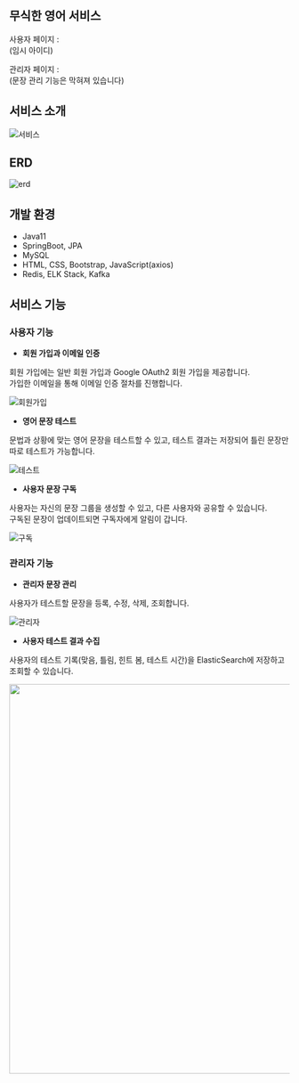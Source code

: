 
## 무식한 영어 서비스
사용자 페이지 :   
(임시 아이디)

관리자 페이지 :   
(문장 관리 기능은 막혀져 있습니다)
## 서비스 소개
![서비스](https://github.com/dae0hwang/Food_Ordering_Service/assets/103154389/a06b047c-0c0f-4d78-86dc-a7acf3775a2f)

## ERD
![erd](https://github.com/dae0hwang/Food_Ordering_Service/assets/103154389/72a8ab87-ccfe-44de-8dbe-0be2b920bb9c)
## 개발 환경
- Java11
- SpringBoot, JPA
- MySQL
- HTML, CSS, Bootstrap, JavaScript(axios)
- Redis, ELK Stack, Kafka

## 서비스 기능
### 사용자 기능
- **회원 가입과 이메일 인증**

회원 가입에는 일반 회원 가입과 Google OAuth2 회원 가입을 제공합니다.  
가입한 이메일을 통해 이메일 인증 절차를 진행합니다.

![회원가입](https://github.com/dae0hwang/Food_Ordering_Service/assets/103154389/5a61f608-9369-4270-8c8f-aba5a00abf8a)

- **영어 문장 테스트**

문법과 상황에 맞는 영어 문장을 테스트할 수 있고, 테스트 결과는 저장되어 틀린 문장만 따로 테스트가 가능합니다.


![테스트](https://github.com/dae0hwang/Food_Ordering_Service/assets/103154389/2e88c401-8b9d-45dc-bca9-8a21fbd4fccc)

- **사용자 문장 구독**

사용자는 자신의 문장 그룹을 생성할 수 있고, 다른 사용자와 공유할 수 있습니다.  
구독된 문장이 업데이트되면 구독자에게 알림이 갑니다.

![구독](https://github.com/dae0hwang/Food_Ordering_Service/assets/103154389/64a1933e-6143-45b4-818c-f8fdf5eec4c0)


### 관리자 기능
- **관리자 문장 관리**

사용자가 테스트할 문장을 등록, 수정, 삭제, 조회합니다.

![관리자](https://github.com/dae0hwang/Food_Ordering_Service/assets/103154389/cbe6340a-0418-4270-8659-f25bf7fb22d5)

- **사용자 테스트 결과 수집**

사용자의 테스트 기록(맞음, 틀림, 힌트 봄, 테스트 시간)을 ElasticSearch에 저장하고 조회할 수 있습니다.

<p align="left">
<img src="https://github.com/dae0hwang/Food_Ordering_Service/assets/103154389/c3f6535d-4dfd-4e1a-9b77-dca2b8651670" width="700" height="700">
</p>
